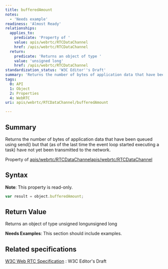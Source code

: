 ```yaml
---
title: bufferedAmount
notes:
  - 'Needs example'
readiness: 'Almost Ready'
relationships:
  applies_to:
    predicate: 'Property of '
    value: apis/webrtc/RTCDataChannel
    href: /apis/webrtc/RTCDataChannel
  return:
    predicate: 'Returns an object of type '
    value: 'unsigned long'
    href: /apis/webrtc/RTCDataChannel
standardization_status: 'W3C Editor''s Draft'
summary: 'Returns the number of bytes of application data that have been queued using send() but that (as of the last time the event loop started executing a task) have not yet been transmitted to the network.'
tags:
  0: API
  1: Object
  2: Properties
  4: WebRTC
uri: apis/webrtc/RTCDataChannel/bufferedAmount

---
```

## <span>Summary</span>

Returns the number of bytes of application data that have been queued using send() but that (as of the last time the event loop started executing a task) have not yet been transmitted to the network.

Property of [apis/webrtc/RTCDataChannel](/apis/webrtc/RTCDataChannel)[apis/webrtc/RTCDataChannel](/apis/webrtc/RTCDataChannel)

## <span>Syntax</span>

**Note**: This property is read-only.

``` js
var result = object.bufferedAmount;
```

## <span>Return Value</span>

Returns an object of type unsigned longunsigned long

**Needs Examples**: This section should include examples.

## <span>Related specifications</span>

[W3C Web RTC Specification](http://dev.w3.org/2011/webrtc/editor/webrtc.html)
:   W3C Editor's Draft
